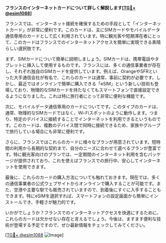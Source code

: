 **フランスのインターネットカードについて詳しく解説します[[TG💪+ @esim1088](https://t.me/s/esim1088)]**

フランスでは、インターネット接続を確保するための手段として「インターネットカード」が非常に便利です。このカードは、主にSIMカードやモバイルデータ通信専用のカードとして広く利用されています。特に観光客や短期滞在者にとって、このカードはフランスでのインターネットアクセスを簡単に実現できる素晴らしい選択肢です。

まず、SIMカードについて簡単に説明しましょう。SIMカードは、携帯電話やタブレットに挿入して使用するものです。フランスには、多くの通信事業者が存在し、それぞれ独自のSIMカードを提供しています。例えば、OrangeやSFRといった大手通信会社が有名で、これらのカードは通常、事前に契約が必要です。しかし、最近ではオンラインで簡単に購入できる「eSIM」という新しい技術も登場しており、物理的なSIMカードを持たなくてもスマートフォンで直接設定できるようになりました。これは特に旅行者にとって非常に便利な機能です。

次に、モバイルデータ通信専用のカードについてです。このタイプのカードは、通常、物理的なSIMカードではなく、Wi-Fiスポットのように動作します。つまり、特定のデバイスに接続することでインターネットを利用できるというものです。このカードは、複数のデバイス間で同時に接続できるため、家族やグループで旅行している場合にも非常に便利です。

さらに、フランスではこれらのカードに様々なプランが用意されています。短時間の利用から長期的な契約まで、自分のニーズに合わせて選べるプランが豊富です。特に観光客向けのプランでは、一定期間のインターネット利用を含むパッケージが提供されており、これを使えばフランスでの旅行中、安心してインターネットを使用できます。

最後に、これらのカードの購入方法についても触れておきます。現在では、多くの通信事業者の公式ウェブサイトからオンラインで購入することが可能です。また、空港や主要な駅でも販売されていますので、到着後にすぐに入手することもできます。特にeSIMを選択すれば、スマートフォンの設定画面から簡単にインストールでき、手軽さが魅力的です。

いかがでしょうか？フランスでのインターネットアクセスを快適にするために、これらのカードは欠かせない存在と言えるでしょう。今後は、ますます便利な技術が登場する予定ですので、ぜひ最新情報をチェックしてみてください。

[[TG💪+ @esim1088](https://t.me/s/esim1088) ![Image](https://i.postimg.cc/Y0z9fWf4/image.png)]